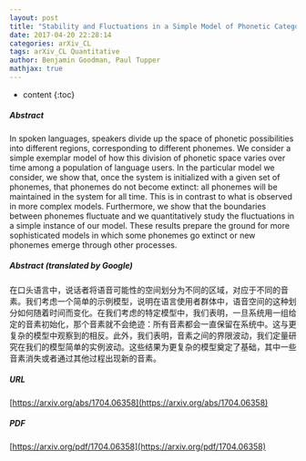 ```yaml
---
layout: post
title: "Stability and Fluctuations in a Simple Model of Phonetic Category Change"
date: 2017-04-20 22:28:14
categories: arXiv_CL
tags: arXiv_CL Quantitative
author: Benjamin Goodman, Paul Tupper
mathjax: true
---
```


* content
{:toc}

##### Abstract
In spoken languages, speakers divide up the space of phonetic possibilities into different regions, corresponding to different phonemes. We consider a simple exemplar model of how this division of phonetic space varies over time among a population of language users. In the particular model we consider, we show that, once the system is initialized with a given set of phonemes, that phonemes do not become extinct: all phonemes will be maintained in the system for all time. This is in contrast to what is observed in more complex models. Furthermore, we show that the boundaries between phonemes fluctuate and we quantitatively study the fluctuations in a simple instance of our model. These results prepare the ground for more sophisticated models in which some phonemes go extinct or new phonemes emerge through other processes.

##### Abstract (translated by Google)
在口头语言中，说话者将语音可能性的空间划分为不同的区域，对应于不同的音素。我们考虑一个简单的示例模型，说明在语言使用者群体中，语音空间的这种划分如何随着时间而变化。在我们考虑的特定模型中，我们表明，一旦系统用一组给定的音素初始化，那个音素就不会绝迹：所有音素都会一直保留在系统中。这与更复杂的模型中观察到的相反。此外，我们表明，音素之间的界限波动，我们定量研究在我们的模型简单的实例波动。这些结果为更复杂的模型奠定了基础，其中一些音素消失或者通过其他过程出现新的音素。

##### URL
[https://arxiv.org/abs/1704.06358](https://arxiv.org/abs/1704.06358)

##### PDF
[https://arxiv.org/pdf/1704.06358](https://arxiv.org/pdf/1704.06358)

